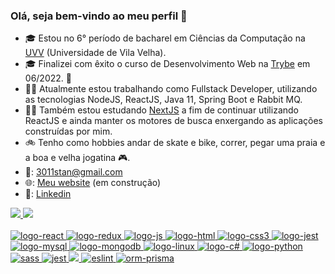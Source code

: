 ### Olá, seja bem-vindo ao meu perfil 👋

- 🎓 Estou no 6° período de bacharel em Ciências da Computação na <a href="https://uvv.br/">UVV</a> (Universidade de Vila Velha).
- 🎓 Finalizei com êxito o curso de Desenvolvimento Web na <a href="https://www.betrybe.com/">Trybe</a> em 06/2022. 🙌
- 👩‍💻 Atualmente estou trabalhando como Fullstack Developer, utilizando as tecnologias NodeJS, ReactJS, Java 11, Spring Boot e Rabbit MQ.
- 👩‍💻 Também estou estudando <a href="https://nextjs.org/">NextJS</a> a fim de continuar utilizando ReactJS e ainda manter os motores de busca enxergando as aplicações construídas por mim.
- 🚲 Tenho como hobbies andar de skate e bike, correr, pegar uma praia e a boa e velha jogatina 🎮.
- 📧: 3011stan@gmail.com
- 🌐: <a href="https://3011stan.github.io/">Meu website</a> (em construção)
- 🔗: <a href="https://www.linkedin.com/in/stans-bs/">Linkedin</a>

 <div>
  <a href="https://github.com/3011stan">
  <img height="180em" src="https://github-readme-stats.vercel.app/api?username=3011stan&show_icons=true&theme=dark&include_all_commits=true&count_private=true"/>
  <img height="180em" src="https://github-readme-stats.vercel.app/api/top-langs/?username=3011stan&layout=compact&langs_count=7&theme=dark"/>
</div>

<div style="display: inline_block"><br>
  <img alt="logo-react" src="https://img.shields.io/badge/React-20232A?style=for-the-badge&logo=react&logoColor=61DAFB"/>
  <img alt="logo-redux" src="https://img.shields.io/badge/Redux-593D88?style=for-the-badge&logo=redux&logoColor=white"/>
  <img alt="logo-js" src="https://img.shields.io/badge/JavaScript-323330?style=for-the-badge&logo=javascript&logoColor=F7DF1E"/>
  <img alt="logo-html" src="https://img.shields.io/badge/HTML-239120?style=for-the-badge&logo=html5&logoColor=white"/>
  <img alt="logo-css3" src="https://img.shields.io/badge/CSS3-1572B6?style=for-the-badge&logo=css3&logoColor=white"/>
  <img alt="logo-jest" src="https://img.shields.io/badge/Jest-C21325?style=for-the-badge&logo=jest&logoColor=white"/>
  <img alt="logo-mysql" src="https://img.shields.io/badge/MySQL-00000F?style=for-the-badge&logo=mysql&logoColor=white"/>
  <img alt="logo-mongodb" src="https://img.shields.io/badge/MongoDB-4EA94B?style=for-the-badge&logo=mongodb&logoColor=white"/>
  <img alt="logo-linux" src="https://img.shields.io/badge/Linux-FCC624?style=for-the-badge&logo=linux&logoColor=black"/>
  <img alt="logo-c#" src="https://img.shields.io/badge/C%23-239120?style=for-the-badge&logo=c-sharp&logoColor=white"/>
  <img alt="logo-python" src="https://img.shields.io/badge/Python-3776AB?style=for-the-badge&logo=python&logoColor=white"/>
  <img alt="sass" src="https://img.shields.io/badge/Sass-CC6699?style=for-the-badge&logo=sass&logoColor=white" />
  <img alt="jest" src="https://img.shields.io/badge/Jest-323330?style=for-the-badge&logo=Jest&logoColor=white" />
  <img alt"adxd" src="https://img.shields.io/badge/Adobe%20XD-470137?style=for-the-badge&logo=Adobe%20XD&logoColor=#FF61" />
  <img alt="eslint" src="https://img.shields.io/badge/eslint-3A33D1?style=for-the-badge&logo=eslint&logoColor=white" />
  <img alt="orm-prisma" src="https://img.shields.io/badge/Prisma-3982CE?style=for-the-badge&logo=Prisma&logoColor=white" />
</div>
 <!-- ![Snake animation](https://github.com/3011stan/3011stan/blob/output/github-contribution-grid-snake.svg)
